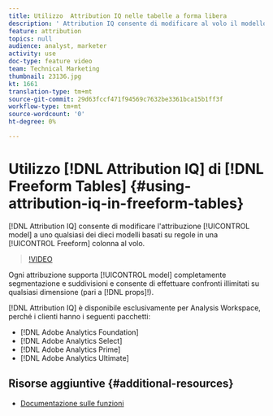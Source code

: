 ```yaml
---
title: Utilizzo  Attribution IQ nelle tabelle a forma libera
description: ' Attribution IQ consente di modificare al volo il modello di attribuzione in uno qualsiasi dei dieci modelli basati su regole su una colonna a forma libera.'
feature: attribution
topics: null
audience: analyst, marketer
activity: use
doc-type: feature video
team: Technical Marketing
thumbnail: 23136.jpg
kt: 1661
translation-type: tm+mt
source-git-commit: 29d63fccf471f94569c7632be3361bca15b1ff3f
workflow-type: tm+mt
source-wordcount: '0'
ht-degree: 0%

---
```



# Utilizzo [!DNL Attribution IQ] di [!DNL Freeform Tables] {#using-attribution-iq-in-freeform-tables}

[!DNL Attribution IQ] consente di modificare l&#39;attribuzione [!UICONTROL model] a uno qualsiasi dei dieci modelli basati su regole in una [!UICONTROL Freeform] colonna al volo.

>[!VIDEO](https://video.tv.adobe.com/v/23136/?quality=12)

Ogni attribuzione supporta [!UICONTROL model] completamente segmentazione e suddivisioni e consente di effettuare confronti illimitati su qualsiasi dimensione (pari a [!DNL props]!).

[!DNL Attribution IQ] è disponibile esclusivamente per  Analysis Workspace, perché i clienti hanno i seguenti pacchetti:

* [!DNL Adobe Analytics Foundation]
* [!DNL Adobe Analytics Select]
* [!DNL Adobe Analytics Prime]
* [!DNL Adobe Analytics Ultimate]

## Risorse aggiuntive {#additional-resources}

* [Documentazione sulle funzioni](https://marketing.adobe.com/resources/help/en_US/analytics/analysis-workspace/attribution.html)